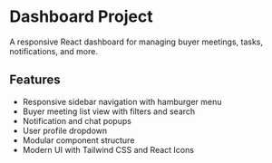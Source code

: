 # Dashboard Project

A responsive React dashboard for managing buyer meetings, tasks, notifications, and more.

## Features

- Responsive sidebar navigation with hamburger menu
- Buyer meeting list view with filters and search
- Notification and chat popups
- User profile dropdown
- Modular component structure
- Modern UI with Tailwind CSS and React Icons
